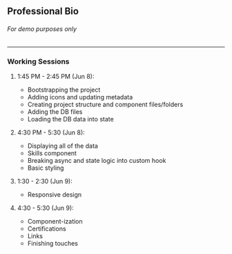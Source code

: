 ## Professional Bio

###### For demo purposes only

---

### Working Sessions

1. 1:45 PM - 2:45 PM (Jun 8):

   - Bootstrapping the project
   - Adding icons and updating metadata
   - Creating project structure and component files/folders
   - Adding the DB files
   - Loading the DB data into state

2. 4:30 PM - 5:30 (Jun 8):

   - Displaying all of the data
   - Skills component
   - Breaking async and state logic into custom hook
   - Basic styling

3. 1:30 - 2:30 (Jun 9):

   - Responsive design

4. 4:30 - 5:30 (Jun 9):

   - Component-ization
   - Certifications
   - Links
   - Finishing touches

